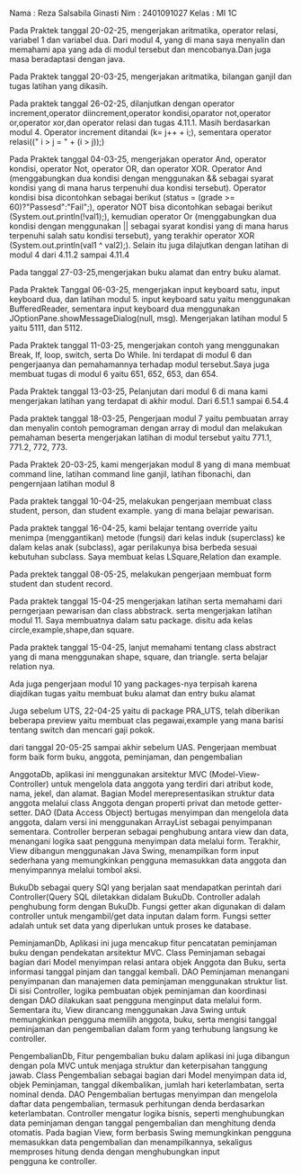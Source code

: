  Nama : Reza Salsabila Ginasti 
 Nim : 2401091027 
 Kelas : MI 1C 

Pada Praktek tanggal 20-02-25, mengerjakan aritmatika, operator relasi, variabel 1 dan variabel dua. Dari modul 4, 
yang di mana saya menyalin dan memahami apa yang ada di modul tersebut dan mencobanya.Dan juga masa beradaptasi dengan java.

Pada Praktek tanggal 20-03-25, mengerjakan aritmatika, bilangan ganjil dan tugas latihan yang dikasih.

Pada praktek tanggal 26-02-25, dilanjutkan dengan operator increment,operator diincrement,operator kondisi,oparator not,operator or,operator xor,dan  operator relasi dan tugas 4.11.1. Masih berdasarkan modul 4. Operator increment ditandai (k= j++ + i;), sementara operator relasi((" i > j = " + (i > j));)

Pada Praktek tanggal 04-03-25, mengerjakan operator And, operator kondisi, operator Not, operator OR, dan operator XOR. Operator And (menggabungkan dua kondisi dengan menggunakan && sebagai syarat kondisi yang di mana harus terpenuhi dua kondisi tersebut). Operator kondisi bisa dicontohkan sebagai berikut (status = (grade >= 60)?"Passesd":"Fail";), operator NOT bisa dicontohkan sebagai berikut (System.out.println(!val1);), kemudian operator Or (menggabungkan dua kondisi dengan menggunakan || sebagai syarat kondisi yang di mana harus terpenuhi salah satu kondisi tersebut), yang terakhir operator XOR (System.out.println(val1 ^ val2);). Selain itu juga dilajutkan dengan latihan di modul 4 dari 4.11.2 sampai 4.11.4

Pada tanggal 27-03-25,mengerjakan buku alamat dan entry buku alamat.

Pada Praktek Tanggal 06-03-25, mengerjakan input keyboard satu, input keyboard dua,  dan latihan modul 5. input keyboard satu yaitu menggunakan BufferedReader, sementara input keyboard dua menggunakan JOptionPane.showMessageDialog(null, msg). Mengerjakan latihan modul 5 yaitu 5111, dan 5112.

Pada Praktek tanggal 11-03-25, mengerjakan contoh yang menggunakan Break, If, loop, switch, serta Do While. Ini terdapat di modul 6 dan pengerjaanya dan pemahamannya terhadap modul tersebut.Saya juga membuat tugas di modul 6 yaitu 651, 652, 653, dan 654.

Pada Praktek tanggal 13-03-25, Pelanjutan dari modul 6 di mana kami mengerjakan latihan yang terdapat di akhir modul. Dari 6.51.1 sampai 6.54.4

Pada praktek tanggal 18-03-25, Pengerjaan modul 7 yaitu pembuatan array dan menyalin contoh pemograman dengan array di modul dan melakukan pemahaman beserta mengerjakan latihan di modul tersebut yaitu 771.1, 771.2, 772, 773.

Pada Praktek 20-03-25, kami mengerjakan modul 8 yang di mana membuat command line, latihan command line ganjil, latihan fibonachi, dan pengernjaan latihan modul 8

Pada praktek tanggal 10-04-25, melakukan pengerjaan membuat class student, person, dan student example. yang di mana belajar pewarisan.

Pada praktek tanggal 16-04-25, kami belajar tentang override yaitu menimpa (menggantikan) metode (fungsi) dari kelas induk (superclass) ke dalam kelas anak (subclass), agar perilakunya bisa berbeda sesuai kebutuhan subclass. Saya membuat kelas LSquare,Relation dan example.

Pada prektek tanggal 08-05-25, melakukan pengerjaan membuat form student dan student record.

Pada praktek tanggal 15-04-25 mengerjakan latihan serta memahami dari perngerjaan pewarisan dan class abbstrack. serta mengerjakan latihan modul 11. Saya membuatnya dalam satu package. disitu ada kelas circle,example,shape,dan square.

Pada praktek tanggal 15-04-25, lanjut memahami tentang class abstract yang di mana menggunakan shape, square, dan triangle. serta belajar relation nya.

Ada juga pengerjaan modul 10 yang packages-nya terpisah karena diajdikan tugas yaitu membuat buku alamat dan entry buku alamat

Juga sebelum UTS, 22-04-25 yaitu di package PRA_UTS, telah diberikan beberapa preview yaitu membuat clas pegawai,example yang mana barisi tentang switch dan mencari gaji pokok.

dari tanggal 20-05-25 sampai akhir sebelum UAS. Pengerjaan membuat form baik form buku, anggota, peminjaman, dan pengembalian

AnggotaDb, aplikasi ini menggunakan arsitektur MVC (Model-View-Controller) untuk mengelola data anggota yang terdiri dari atribut kode, nama, jekel, dan alamat. Bagian Model merepresentasikan struktur data anggota melalui class Anggota dengan properti privat dan metode getter-setter. DAO (Data Access Object) bertugas menyimpan dan mengelola data anggota, dalam versi ini menggunakan ArrayList sebagai penyimpanan sementara. Controller berperan sebagai penghubung antara view dan data, menangani logika saat pengguna menyimpan data melalui form. Terakhir, View dibangun menggunakan Java Swing, menampilkan form input sederhana yang memungkinkan pengguna memasukkan data anggota dan menyimpannya melalui tombol aksi.

BukuDb sebagai query SQl yang berjalan saat mendapatkan perintah dari Controller(Query SQL diletakkan didalam BukuDb. Controller adalah penghubung form dengan BukuDb. Fungsi getter akan digunakan di dalam controller untuk mengambil/get data inputan dalam form. Fungsi setter adalah untuk set data yang diperlukan untuk proses ke database.

PeminjamanDb, Aplikasi ini juga mencakup fitur pencatatan peminjaman buku dengan pendekatan arsitektur MVC. Class Peminjaman sebagai bagian dari Model menyimpan relasi antara objek Anggota dan Buku, serta informasi tanggal pinjam dan tanggal kembali. DAO Peminjaman menangani penyimpanan dan manajemen data peminjaman menggunakan struktur list. Di sisi Controller, logika pembuatan objek peminjaman dan koordinasi dengan DAO dilakukan saat pengguna menginput data melalui form. Sementara itu, View dirancang menggunakan Java Swing untuk memungkinkan pengguna memilih anggota, buku, serta mengisi tanggal peminjaman dan pengembalian dalam form yang terhubung langsung ke controller.

PengembalianDb, Fitur pengembalian buku dalam aplikasi ini juga dibangun dengan pola MVC untuk menjaga struktur dan keterpisahan tanggung jawab. Class Pengembalian sebagai bagian dari Model menyimpan data id, objek Peminjaman, tanggal dikembalikan, jumlah hari keterlambatan, serta nominal denda. DAO Pengembalian bertugas menyimpan dan mengelola daftar data pengembalian, termasuk perhitungan denda berdasarkan keterlambatan. Controller mengatur logika bisnis, seperti menghubungkan data peminjaman dengan tanggal pengembalian dan menghitung denda otomatis. Pada bagian View, form berbasis Swing memungkinkan pengguna memasukkan data pengembalian dan menampilkannya, sekaligus memproses hitung denda dengan menghubungkan input pengguna ke controller.

